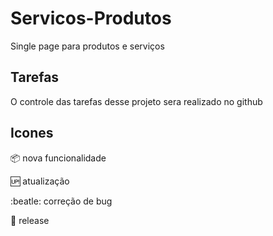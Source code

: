 # Servicos-Produtos

 Single page para produtos e serviços 

## Tarefas

O controle das tarefas desse projeto sera realizado no github
## Icones

:package: nova funcionalidade

:up: atualização

:beatle: correção de bug

:checkered_flag: release